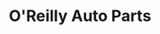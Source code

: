 ---
title: "O'Reilly Auto Parts"
url: /topeka/oreilly-auto-parts-southeast-california-avenue/
shop: car parts
---